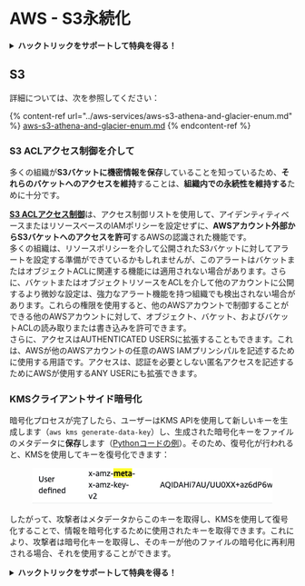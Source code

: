 # AWS - S3永続化

<details>

<summary><strong>ハックトリックをサポートして特典を得る！</strong></summary>

* **HackTricksで会社を宣伝したい**場合や、**最新バージョンのPEASSを入手したり、HackTricksをPDFでダウンロード**したい場合は、[**サブスクリプションプラン**](https://github.com/sponsors/carlospolop)をチェックしてください！
* [**公式PEASS＆HackTricksグッズ**](https://peass.creator-spring.com)を手に入れる
* [**The PEASS Family**](https://opensea.io/collection/the-peass-family)を見つけて、独占的な[**NFT**](https://opensea.io/collection/the-peass-family)のコレクションを発見する
* 💬 [**Discordグループ**](https://discord.gg/hRep4RUj7f)または[**Telegramグループ**](https://t.me/peass)に参加するか、**Twitter**で私をフォローする 🐦 [**@carlospolopm**](https://twitter.com/carlospolopm)
* **ハッキングのトリックを共有するには、**[**HackTricks**](https://github.com/carlospolop/hacktricks)と[**HackTricks Cloud**](https://github.com/carlospolop/hacktricks-cloud)のGitHubリポジトリにPRを提出してください。

</details>

## S3

詳細については、次を参照してください：

{% content-ref url="../aws-services/aws-s3-athena-and-glacier-enum.md" %}
[aws-s3-athena-and-glacier-enum.md](../aws-services/aws-s3-athena-and-glacier-enum.md)
{% endcontent-ref %}

### S3 ACLアクセス制御を介して

多くの組織が**S3バケットに機密情報を保存**していることを知っているため、**それらのバケットへのアクセスを維持**することは、**組織内での永続性を維持する**ために十分です。

[**S3 ACLアクセス制御**](https://docs.aws.amazon.com/AmazonS3/latest/userguide/acl-overview.html)は、アクセス制御リストを使用して、アイデンティティベースまたはリソースベースのIAMポリシーを設定せずに、**AWSアカウント外部からS3バケットへのアクセスを許可**するAWSの認識された機能です。\
多くの組織は、リソースポリシーを介して公開されたS3バケットに対してアラートを設定する準備ができているかもしれませんが、このアラートはバケットまたはオブジェクトACLに関連する機能には適用されない場合があります。さらに、バケットまたはオブジェクトリソースをACLを介して他のアカウントに公開するより微妙な設定は、強力なアラート機能を持つ組織でも検出されない場合があります。これらの権限を使用すると、他のAWSアカウントで制御することができる他のAWSアカウントに対して、オブジェクト、バケット、およびバケットACLの読み取りまたは書き込みを許可できます。\
さらに、アクセスはAUTHENTICATED USERSに拡張することもできます。これは、AWSが他のAWSアカウントの任意のAWS IAMプリンシパルを記述するために使用する用語です。アクセスは、認証を必要としない匿名アクセスを記述するためにAWSが使用するANY USERにも拡張できます。

### KMSクライアントサイド暗号化

暗号化プロセスが完了したら、ユーザーはKMS APIを使用して新しいキーを生成します（`aws kms generate-data-key`）し、生成された暗号化キーをファイルのメタデータに**保存**します（[Pythonコードの例](https://aioboto3.readthedocs.io/en/latest/cse.html#how-it-works-kms-managed-keys)）。そのため、復号化が行われると、KMSを使用してキーを復号化できます：&#x20;

<figure><img src="../../../.gitbook/assets/image (1) (1).png" alt=""><figcaption></figcaption></figure>

したがって、攻撃者はメタデータからこのキーを取得し、KMSを使用して復号化することで、情報を暗号化するために使用されたキーを取得できます。これにより、攻撃者は暗号化キーを取得し、そのキーが他のファイルの暗号化に再利用される場合、それを使用することができます。


<details>

<summary><strong>ハックトリックをサポートして特典を得る！</strong></summary>

* **HackTricksで会社を宣伝したい**場合や、**最新バージョンのPEASSを入手したり、HackTricksをPDFでダウンロード**したい場合は、[**サブスクリプションプラン**](https://github.com/sponsors/carlospolop)をチェックしてください！
* [**公式PEASS＆HackTricksグッズ**](https://peass.creator-spring.com)を手に入れる
* [**The PEASS Family**](https://opensea.io/collection/the-peass-family)を見つけて、独占的な[**NFT**](https://opensea.io/collection/the-peass-family)のコレクションを発見する
* 💬 [**Discordグループ**](https://discord.gg/hRep4RUj7f)または[**Telegramグループ**](https://t.me/peass)に参加するか、**Twitter**で私をフォローする 🐦 [**@carlospolopm**](https://twitter.com/carlospolopm)
* **ハッキングのトリックを共有するには、**[**HackTricks**](https://github.com/carlospolop/hacktricks)と[**HackTricks Cloud**](https://github.com/carlospolop/hacktricks-cloud)のGitHubリポジトリにPRを提出してください。

</details>
